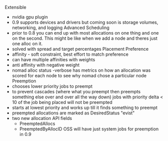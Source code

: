 Extensible
* nvidia gpu plugin
* 0.9 supports devices and drivers but coming soon is storage volumes, networking, and logging
Advanced Scheduling
* prior to 0.8 you can end up with most allocations on one thing and one on the second.  This might be like when we add a node and theres just one alloc on it.
* solved with spread and target percentages
Placement Preference
* affinity - soft constraint, best effort to match preference
* can have multiple affinities with weights
* anti affinity with negative weight
* nomad alloc status -verbose <alloc-id> has metrics on how an allocation was scored for each node to see why nomad chose a particular node
Preemption
* chooses lower priority jobs to preempt
* to prevent cascades (where what you preempt then preempts something else over and over all the way down) jobs with priority delta < 10 of the job being placed will not be preempted
* starts at lowest priority and works up till it finds something to preempt
* preempted allocations are marked as DesiredStatus "evist"
* two new allocation API fields
  * PreemptedAllocs
  * PreemptedByAllocID
OSS will have just system jobs for preemption in 0.9
